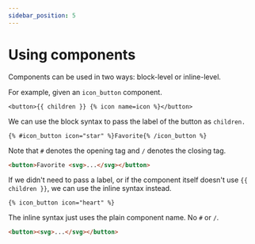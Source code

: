 ```yaml
---
sidebar_position: 5
---
```


# Using components

Components can be used in two ways: block-level or inline-level.

For example, given an `icon_button` component.

```django title="icon_button.html"
<button>{{ children }} {% icon name=icon %}</button>
```

We can use the block syntax to pass the label of the button as `children.`

```django
{% #icon_button icon="star" %}Favorite{% /icon_button %}
```

Note that `#` denotes the opening tag and `/` denotes the closing tag.

```html title="Output"
<button>Favorite <svg>...</svg></button>
```

If we didn't need to pass a label, or if the component itself doesn't use `{{ children }}`, we can use the inline syntax instead.

```django
{% icon_button icon="heart" %}
```

The inline syntax just uses the plain component name. No `#` or `/`.

```html title="Output"
<button><svg>...</svg></button>
```
